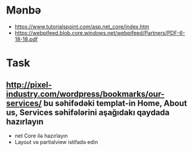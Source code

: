 # Mənbə
- https://www.tutorialspoint.com/asp.net_core/index.htm
- https://webpifeed.blob.core.windows.net/webpifeed/Partners/PDF-6-18-18.pdf

 
 
 # Task
 
 ## http://pixel-industry.com/wordpress/bookmarks/our-services/ bu səhifədəki templat-in Home, About us, Services səhifələrini aşağıdakı qaydada hazırlayın
 - net Core ilə hazırlayın
 - Layout və partialview istifadə edin 
